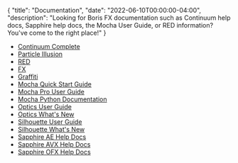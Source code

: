 {
  "title": "Documentation",
  "date": "2022-06-10T00:00:00-04:00",
  "description": "Looking for Boris FX documentation such as Continuum help docs, Sapphire help docs, the Mocha User Guide, or RED information? You've come to the right place!"
}
* <a href="/documentation/continuum/bcc-user-guide/" target="_blank">Continuum Complete</a>
* <a href="/documentation/continuum/bcc-particle-illusion/" target="_blank">Particle Illusion</a>
* [RED](https://wwwold.borisfx.com/red/Red5Help/wwhelp/wwhimpl/js/html/wwhelp.htm "RED Documentation")
* [FX](https://wwwold.borisfx.com/fx/help/wwhelp/wwhimpl/js/html/wwhelp.htm "FX Online Help")
* [Graffiti](https://wwwold.borisfx.com/graffiti/help/wwhelp/wwhimpl/js/html/wwhelp.htm "Graffiti Help")
* [Mocha Quick Start Guide](/documentation/mocha/quick-start-guide)
* [Mocha Pro User Guide](mocha "Mocha Pro User Guide")
* [Mocha Python Documentation](/documentation/mocha/python)
* [Optics User Guide](/documentation/optics/ "Optics User Guide Standalone")
* [Optics What's New](https://cdn.borisfx.com/borisfx/store/optics/2022-5-2/Optics-2022.5-WhatsNew.pdf "Optics What's New")
* [Silhouette User Guide](/documentation/silhouette-2022.5/ "Silhouette User Guide")
* [Silhouette What's New](https://cdn.borisfx.com/borisfx/store/silhouette/2022-5-5/Silhouette-2022-5-WhatsNew.pdf "Silhouette What's New")
* [Sapphire AE Help Docs](/documentation/sapphire/ae/intro)
* [Sapphire AVX Help Docs](/documentation/sapphire/avx/intro)
* [Sapphire OFX Help Docs](/documentation/sapphire/ofx/intro)
